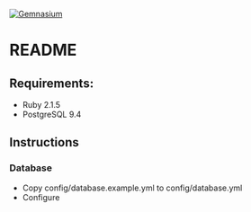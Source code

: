 [![Gemnasium](https://img.shields.io/gemnasium/mathiasbynens/he.svg)](https://gemnasium.com/tylerwillingham/mysite)

# README

## Requirements:  
- Ruby 2.1.5
- PostgreSQL 9.4

## Instructions

### Database  
- Copy config/database.example.yml to config/database.yml
- Configure
